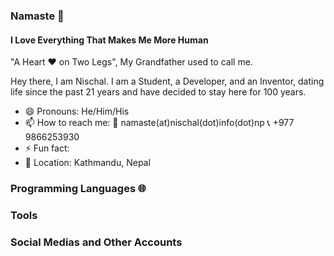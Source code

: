 <!--
**theonlyNischal/theonlyNischal** is a ✨ _special_ ✨ repository because its `README.md` (this file) appears on your GitHub profile.

Here are some ideas to get you started:

- 🔭 I’m currently working on ...
- 🌱 I’m currently learning ...
- 👯 I’m looking to collaborate on ...
- 🤔 I’m looking for help with ...
- 💬 Ask me about ...
- 📫 How to reach me: ...
- 😄 Pronouns: ...
- ⚡ Fun fact: ...
-->


### Namaste :pray:

#### I Love Everything That Makes Me More Human

"A Heart :hearts: on Two Legs", My Grandfather used to call me.

Hey there, I am Nischal. I am a Student, a Developer, and an Inventor, dating life since the past 21 years and have decided to stay here for 100 years.

- 😄 Pronouns: He/Him/His
- 📫 How to reach me: :email: namaste(at)nischal(dot)info(dot)np :telephone_receiver: +977 9866253930
- ⚡ Fun fact: 
- :house_with_garden: Location: Kathmandu, Nepal

### Programming Languages 🌐

### Tools

### Social Medias and Other Accounts
